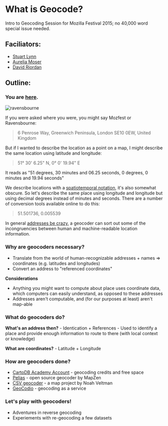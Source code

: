 What is Geocode?
=================

Intro to Geocoding Session for Mozilla Festival 2015; no 40,000 word special issue needed.

## Faciliators:
* [Stuart Lynn](https://github.com/stuartlynn)
* [Aurelia Moser](https://github.com/auremoser)
* [David Riordan](https://github.com/riordan)


## Outline:

### You are [here](http://www.ravensbourne.ac.uk/).

![ravensbourne](http://i.imgur.com/GnCgVH7.jpg)

If you were asked where you were, you might say Mozfest or Ravensbourne:

> 6 Penrose Way, Greenwich Peninsula, London SE10 0EW, United Kingdom

But if I wanted to describe the location as a point on a map, I might describe the same location using latitude and longitude:

> 51° 30' 6.25" N, 0° 0' 19.94" E

It reads as "51 degrees, 30 minutes and 06.25 seconds, 0 degrees, 0 minutes and 19.94 seconds"

We describe locations with a [spatiotemporal notation](https://en.wikipedia.org/wiki/Longitude_(book)), it's also somewhat obscure. So let's describe the same place using longitude and longitude but using decimal degrees instead of minutes and seconds. There are a number of conversion tools available online to do this:

> 51.501736, 0.005539

In general [addresses be crazy](https://www.mjt.me.uk/posts/falsehoods-programmers-believe-about-addresses/), a geocoder can sort out some of the incongruencies between human and machine-readable location information.

### Why are geocoders necessary?

- Translate from the world of human-recognizable addresses + names => coordinates (e.g. latitudes and longitudes)
- Convert an address to "referenced coordinates"

**Considerations**
- Anything you might want to compute about place uses coordinate data, which computers can easily understand, as opposed to these addresses
- Addresses aren't computable, and (for our purposes at least) aren't map-able

### What do geocoders do?

**What's an address then?**
	- Identication + References
	- Used to identify a place and provide enough information to route to there (with local context or knowledge)

**What are coordinates?**
	- Latitude + Longitude

### How are geocoders done?

* [CartoDB Academy Account](https://cartodb.com/signup?plan=academy) - geocoding credits and free space
* [Pelias](https://mapzen.com/pelias) - open source geocoder by MapZen
* [CSV geocoder](https://github.com/veltman/csvgeocode) - a map project by Noah Veltman
* [GeoCodio](http://geocod.io/) - geocoding as a service

### Let's play with geocoders!

- Adventures in reverse geocoding
- Experiements with re-geocoding a few datasets
